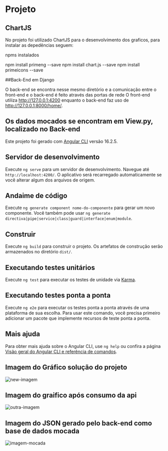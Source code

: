 # Projeto

## ChartJS
No projeto foi utilizado ChartJS para o desenvolvimento dos graficos, para instalar as depedências seguem:

npms instalados

npm install primeng --save
npm install chart.js --save
npm install primeicons --save

##Back-End em Django

O back-end se encontra nesse mesmo diretório e a comunicação entre o front-end e o back-end é feito através das portas de rede
O front-end utiliza http://127.0.0.1:4200 enquanto o back-end faz uso de http://127.0.0.1:8000/home/.

## Os dados mocados se encontram em View.py, localizado no Back-end


Este projeto foi gerado com [Angular CLI](https://github.com/angular/angular-cli) versão 16.2.5.

## Servidor de desenvolvimento

Execute `ng serve` para um servidor de desenvolvimento. Navegue até `http://localhost:4200/`. O aplicativo será recarregado automaticamente se você alterar algum dos arquivos de origem.

## Andaime de código

Execute `ng generate component nome-do-componente` para gerar um novo componente. Você também pode usar `ng generate directiva|pipe|service|class|guard|interface|enum|module`.

## Construir

Execute `ng build` para construir o projeto. Os artefatos de construção serão armazenados no diretório `dist/`.

## Executando testes unitários

Execute `ng test` para executar os testes de unidade via [Karma](https://karma-runner.github.io).

## Executando testes ponta a ponta

Execute `ng e2e` para executar os testes ponta a ponta através de uma plataforma de sua escolha. Para usar este comando, você precisa primeiro adicionar um pacote que implemente recursos de teste ponta a ponta.

## Mais ajuda

Para obter mais ajuda sobre o Angular CLI, use `ng help` ou confira a página [Visão geral do Angular CLI e referência de comandos](https://angular.io/cli).


## Imagem do Gráfico solução do projeto

![new-imagem](https://github.com/dashdashRod/solucao/assets/39976286/ed7f8a86-68a6-4724-bfea-0ed7db57b184)

## Imagem do graifico após consumo da api

![outra-imagem](https://github.com/dashdashRod/solucao/assets/39976286/c55297bd-4ba4-4f1f-a1ce-866345e71404)


## Imagem do JSON gerado pelo back-end como base de dados mocada

![imagem-mocada](https://github.com/dashdashRod/solucao/assets/39976286/dbe24fae-742e-4004-acb4-013aac6bb49e)



